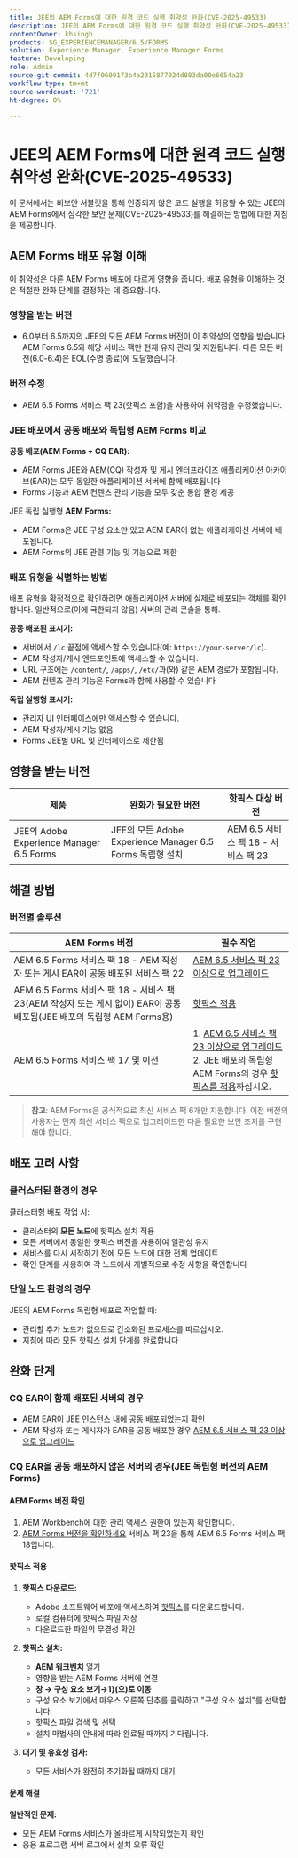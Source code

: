 ```yaml
---
title: JEE의 AEM Forms에 대한 원격 코드 실행 취약성 완화(CVE-2025-49533)
description: JEE의 AEM Forms에 대한 원격 코드 실행 취약성 완화(CVE-2025-49533)
contentOwner: khsingh
products: SG_EXPERIENCEMANAGER/6.5/FORMS
solution: Experience Manager, Experience Manager Forms
feature: Developing
role: Admin
source-git-commit: 4d7f0609173b4a2315877024d803da00e6654a23
workflow-type: tm+mt
source-wordcount: '721'
ht-degree: 0%

---
```



# JEE의 AEM Forms에 대한 원격 코드 실행 취약성 완화(CVE-2025-49533)

이 문서에서는 비보안 서블릿을 통해 인증되지 않은 코드 실행을 허용할 수 있는 JEE의 AEM Forms에서 심각한 보안 문제(CVE-2025-49533)를 해결하는 방법에 대한 지침을 제공합니다.

## AEM Forms 배포 유형 이해

이 취약성은 다른 AEM Forms 배포에 다르게 영향을 줍니다. 배포 유형을 이해하는 것은 적절한 완화 단계를 결정하는 데 중요합니다.

### 영향을 받는 버전

* 6.0부터 6.5까지의 JEE의 모든 AEM Forms 버전이 이 취약성의 영향을 받습니다. AEM Forms 6.5와 해당 서비스 팩만 현재 유지 관리 및 지원됩니다. 다른 모든 버전(6.0-6.4)은 EOL(수명 종료)에 도달했습니다.

### 버전 수정

* AEM 6.5 Forms 서비스 팩 23(핫픽스 포함)을 사용하여 취약점을 수정했습니다.

### JEE 배포에서 공동 배포와 독립형 AEM Forms 비교

**공동 배포(AEM Forms + CQ EAR):**

* AEM Forms JEE와 AEM(CQ) 작성자 및 게시 엔터프라이즈 애플리케이션 아카이브(EAR)는 모두 동일한 애플리케이션 서버에 함께 배포됩니다
* Forms 기능과 AEM 컨텐츠 관리 기능을 모두 갖춘 통합 환경 제공

JEE 독립 실행형 **AEM Forms:**

* AEM Forms은 JEE 구성 요소만 있고 AEM EAR이 없는 애플리케이션 서버에 배포됩니다.
* AEM Forms의 JEE 관련 기능 및 기능으로 제한

### 배포 유형을 식별하는 방법

배포 유형을 확정적으로 확인하려면 애플리케이션 서버에 실제로 배포되는 객체를 확인합니다. 일반적으로(이에 국한되지 않음) 서버의 관리 콘솔을 통해.

**공동 배포된 표시기:**

* 서버에서 `/lc` 끝점에 액세스할 수 있습니다(예: `https://your-server/lc`).
* AEM 작성자/게시 엔드포인트에 액세스할 수 있습니다.
* URL 구조에는 `/content/`, `/apps/`, `/etc/`과(와) 같은 AEM 경로가 포함됩니다.
* AEM 컨텐츠 관리 기능은 Forms과 함께 사용할 수 있습니다

**독립 실행형 표시기:**

* 관리자 UI 인터페이스에만 액세스할 수 있습니다.
* AEM 작성자/게시 기능 없음
* Forms JEE별 URL 및 인터페이스로 제한됨


## 영향을 받는 버전

| 제품 | 완화가 필요한 버전 | 핫픽스 대상 버전 |
|---------|-----------------------------|-----------------------------|
| JEE의 Adobe Experience Manager 6.5 Forms | JEE의 모든 Adobe Experience Manager 6.5 Forms 독립형 설치 | AEM 6.5 서비스 팩 18 - 서비스 팩 23 |

## 해결 방법

### 버전별 솔루션

| AEM Forms 버전 | 필수 작업 |
|---|---|
| AEM 6.5 Forms 서비스 팩 18 - AEM 작성자 또는 게시 EAR이 공동 배포된 서비스 팩 22 | [AEM 6.5 서비스 팩 23 이상으로 업그레이드](/help/release-notes/release-notes.md) |
| AEM 6.5 Forms 서비스 팩 18 - 서비스 팩 23(AEM 작성자 또는 게시 없이) EAR이 공동 배포됨(JEE 배포의 독립형 AEM Forms용) | [핫픽스 적용](#apply-the-hotfix) |
| AEM 6.5 Forms 서비스 팩 17 및 이전 | &#x200B;1. [AEM 6.5 서비스 팩 23 이상으로 업그레이드](/help/release-notes/release-notes.md) <br> 2. JEE 배포의 독립형 AEM Forms의 경우 [핫픽스를 적용](#apply-the-hotfix)하십시오. |

> **참고**: AEM Forms은 공식적으로 최신 서비스 팩 6개만 지원합니다. 이전 버전의 사용자는 먼저 최신 서비스 팩으로 업그레이드한 다음 필요한 보안 조치를 구현해야 합니다.

## 배포 고려 사항

### 클러스터된 환경의 경우

클러스터형 배포 작업 시:

* 클러스터의 **모든 노드**&#x200B;에 핫픽스 설치 적용
* 모든 서버에서 동일한 핫픽스 버전을 사용하여 일관성 유지
* 서비스를 다시 시작하기 전에 모든 노드에 대한 전체 업데이트
* 확인 단계를 사용하여 각 노드에서 개별적으로 수정 사항을 확인합니다

### 단일 노드 환경의 경우

JEE의 AEM Forms 독립형 배포로 작업할 때:

* 관리할 추가 노드가 없으므로 간소화된 프로세스를 따르십시오.
* 지침에 따라 모든 핫픽스 설치 단계를 완료합니다

<!-- ## Vulnerability Verification

Before implementing the fix, verify if your system is vulnerable by executing the following tests:

### Test Commands

#### 1. Test with Exploitable Payload
```bash
curl -o /dev/null -s -w "Total time: %{time_total}\n" https://${FORMS_HOST}/FormServer/GetDocumentServlet?serDoc=H4sIAAAAAAAAAK1WTWxbRRCetR3bsZI2P80fhf4HkpS%2Bl5C2aXFEyA9tXV5IUEw4%2BGCtnxfnlffX3X3E6YEDElKvCC4ckRAcKIdISFQckLhy5gRCQkLigAQcygGp4md2nxOnIWqSNpH8dndmd76Zb2dmc%2Bc3aBEc%2Bm7Qt6gRScc1FrkTcEeuvRqxiH3w%2FegX96feWU9CogAp4dxiFuTswAsppzLgEnotddJUJ83ZTXm%2BHgJAAg2fDXjNoCG1V5iB57zAF0aFUV8dEMYMzpqnfv7o9q%2Fi1MfXEpB4AOUmvA3EgmzIg5BxuSahK0Z1qV8zlyR3%2FBoiItrUDmh24LrMlk4837ApjAZuxWVND%2B7%2F%2BeHgXX99IgFQDyV0BJEMI7kY4zpMrKYwrCQCPY%2BWDBH5xhbAOkV%2FDMeXjPvUNerClbYhOa0bReaFLpVMFHBsfX3hG%2F%2FOZ%2BNJSBegvez4VebLVyKvwngBDpXxgC9cJgsor5cgV66sSWYHVSYkJEulmRKky7ZLBS67SltomFWyvAUtZZ96TFGWsqCzvD2CB2%2BsKY9vDP7Fv4hroJf%2FHuip1X6IuVC3ifJEaebOvb6%2F0tniTw1x%2BtK3%2F3z1Naqfg%2FEMjBEYXxOBYNyhrhnSNTegVRFjXaXVGpPizJKMKsVGkIvxjgykCLyIlJpIqYmUmjGlpqbU3KDU1JSaPPKl4zFzuiKQLFtuGMtAmsARHZwTmEvaB%2BeWumACHbFLy4wLTITXCnMEyHUC7bOYFZL6cpm6EWv5%2FMT799778Y8XCKQnHd%2BROEkODS8TSM3iBeQgCR1t0AbtBA5bjs%2FiSyvGCF1WYCMARRhcN4QpueIIAhesRyAlT6BVJ8MbAfcI8CFrrwTNLcznSzvu9tzmXtEgiPEmV6pKrlG%2F6jKeV3HnXqrbLNS1k4EBApf36sJGLJvnCWSrgR15mOsEzu0rFDy6EvuEVM48fmAEPtkfl7siVqVnzhXnp%2BuOKKBId8AD4T%2FrNMypHHoULwhkGtwRmD4A5nJLQcRtdsVR2d3WyF5D1RwuC77PuO5DDNPlGQLHd0l7At07JD6GPWm7jfrraHa44gpnqleMEHyyXMZCrK%2Bh68PLbfAsnMvBWTCwoJcktd%2Bcp2GjAJ9serC4it6NTYxdnLh8cfzC%2BbFRbFbHrIfp83ASsAPgrwV%2FT0AGsji2ql4IOUjhHHsBfg%2BhxMSR4Ngy8iUcXtdbOvGb1kITuvDbFm%2BAbuyVgPMe6MVdfThXpvq1mSn1vijtdhPntYkTsbJhArRXR7UeQ4Wn8IQye%2Bx%2FZgt6tYPZS9rsSKzc0exxBE3o2Uk4hfBZGN4MWq2Vrv1TSBKrs%2Fv2u3fBXNebR3UgROlPa8wzMIhjTtP0NAxBa6TeqA7c%2B93mC3I0AwkCp3drlleCQL8YW3JjoXID3%2FjHfwFu%2FuL8Puld7T%2FoF2Bw1xcAg9pffQ3spb6SaPahWUz2nsWT27L4iNb36G%2BvTrjYXD%2BCtOJ%2FTymsKB6uEqirm26v%2FwfLba%2FhawoAAA%3D%3D
```

#### 2. Test with Non-Exploitable Payload
```bash
curl -o /dev/null -s -w "Total time: %{time_total}\n" https://${FORMS_HOST}/FormServer/GetDocumentServlet?serDoc=1234
```

**Note**: Replace `${FORMS_HOST}` with your actual Forms server hostname and port.

### Vulnerability Confirmation
* **Vulnerable System**: Response time ≥ 5 seconds for exploitable payload
* **Secure System**: Response time ~600ms for both payloads
* **Indicator**: Significant difference in response times confirms the vulnerability -->

## 완화 단계

### CQ EAR이 함께 배포된 서버의 경우

* AEM EAR이 JEE 인스턴스 내에 공동 배포되었는지 확인
* AEM 작성자 또는 게시자가 EAR을 공동 배포한 경우 [AEM 6.5 서비스 팩 23 이상으로 업그레이드](/help/release-notes/release-notes.md)

### CQ EAR을 공동 배포하지 않은 서버의 경우(JEE 독립형 버전의 AEM Forms)

#### AEM Forms 버전 확인

1. AEM Workbench에 대한 관리 액세스 권한이 있는지 확인합니다.
1. [AEM Forms 버전을 확인하세요](https://experienceleaguecommunities.adobe.com/t5/adobe-experience-manager/how-find-the-aem-forms-version-using-the-aem-admin-or-system/m-p/603733) 서비스 팩 23을 통해 AEM 6.5 Forms 서비스 팩 18입니다.

#### 핫픽스 적용

1. **핫픽스 다운로드:**
   * Adobe 소프트웨어 배포에 액세스하여 [핫픽스](https://nam04.safelinks.protection.outlook.com/?url=https%3A%2F%2Fexperience.adobe.com%2F%23%2Fdownloads%2Fcontent%2Fsoftware-distribution%2Fen%2Faem.html%3Fpackage%3D%2Fcontent%2Fsoftware-distribution%2Fen%2Fdetails.html%2Fcontent%2Fdam%2Faem%2Fpublic%2Fadobe%2Fpackages%2Fcq650%2Fhotfix%2FAEM%25206.5%2520Unauthenticated%2520RCE%2520in%2520LiveCycle&data=05%7C02%7Ckhsingh%40adobe.com%7Cf29c8505258840beed0408ddbe2956ff%7Cfa7b1b5a7b34438794aed2c178decee1%7C0%7C0%7C638875806949179671%7CUnknown%7CTWFpbGZsb3d8eyJFbXB0eU1hcGkiOnRydWUsIlYiOiIwLjAuMDAwMCIsIlAiOiJXaW4zMiIsIkFOIjoiTWFpbCIsIldUIjoyfQ%3D%3D%7C0%7C%7C%7C&sdata=0GELRBKwhkAFB6fmXNIsbsruBXquhhWX1BMGySEZutY%3D&reserved=0)를 다운로드합니다.
   * 로컬 컴퓨터에 핫픽스 파일 저장
   * 다운로드한 파일의 무결성 확인

2. **핫픽스 설치:**
   * **AEM 워크벤치** 열기
   * 영향을 받는 AEM Forms 서버에 연결
   * **창 → 구성 요소 보기→1&rbrace;(으)로 이동**
   * 구성 요소 보기에서 마우스 오른쪽 단추를 클릭하고 &quot;구성 요소 설치&quot;를 선택합니다.
   * 핫픽스 파일 검색 및 선택
   * 설치 마법사의 안내에 따라 완료될 때까지 기다립니다.

3. **대기 및 유효성 검사:**
   * 모든 서비스가 완전히 초기화될 때까지 대기

#### 문제 해결

**일반적인 문제:**

* 모든 AEM Forms 서비스가 올바르게 시작되었는지 확인
* 응용 프로그램 서버 로그에서 설치 오류 확인

